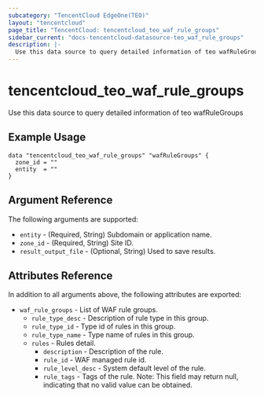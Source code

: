 ```yaml
---
subcategory: "TencentCloud EdgeOne(TEO)"
layout: "tencentcloud"
page_title: "TencentCloud: tencentcloud_teo_waf_rule_groups"
sidebar_current: "docs-tencentcloud-datasource-teo_waf_rule_groups"
description: |-
  Use this data source to query detailed information of teo wafRuleGroups
---
```


# tencentcloud_teo_waf_rule_groups

Use this data source to query detailed information of teo wafRuleGroups

## Example Usage

```hcl
data "tencentcloud_teo_waf_rule_groups" "wafRuleGroups" {
  zone_id = ""
  entity  = ""
}
```

## Argument Reference

The following arguments are supported:

* `entity` - (Required, String) Subdomain or application name.
* `zone_id` - (Required, String) Site ID.
* `result_output_file` - (Optional, String) Used to save results.

## Attributes Reference

In addition to all arguments above, the following attributes are exported:

* `waf_rule_groups` - List of WAF rule groups.
  * `rule_type_desc` - Description of rule type in this group.
  * `rule_type_id` - Type id of rules in this group.
  * `rule_type_name` - Type name of rules in this group.
  * `rules` - Rules detail.
    * `description` - Description of the rule.
    * `rule_id` - WAF managed rule id.
    * `rule_level_desc` - System default level of the rule.
    * `rule_tags` - Tags of the rule. Note: This field may return null, indicating that no valid value can be obtained.


